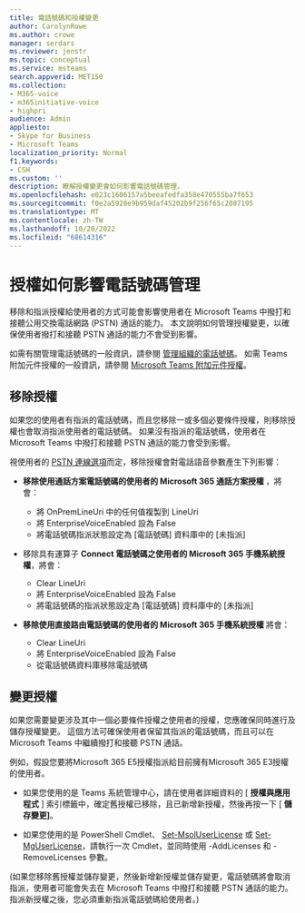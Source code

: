 ```yaml
---
title: 電話號碼和授權變更
author: CarolynRowe
ms.author: crowe
manager: serdars
ms.reviewer: jenstr
ms.topic: conceptual
ms.service: msteams
search.appverid: MET150
ms.collection:
- M365-voice
- m365initiative-voice
- highpri
audience: Admin
appliesto:
- Skype for Business
- Microsoft Teams
localization_priority: Normal
f1.keywords:
- CSH
ms.custom: ''
description: 瞭解授權變更會如何影響電話號碼管理。
ms.openlocfilehash: e023c1606157a5beeafedfa358e470555ba7f653
ms.sourcegitcommit: f0e2a5928e9b959daf45202b9f256f65c2087195
ms.translationtype: MT
ms.contentlocale: zh-TW
ms.lasthandoff: 10/20/2022
ms.locfileid: "68614316"
---
```

# <a name="how-licensing-affects-phone-number-management"></a>授權如何影響電話號碼管理

移除和指派授權給使用者的方式可能會影響使用者在 Microsoft Teams 中撥打和接聽公用交換電話網路 (PSTN) 通話的能力。 本文說明如何管理授權變更，以確保使用者撥打和接聽 PSTN 通話的能力不會受到影響。

如需有關管理電話號碼的一般資訊，請參閱 [管理組織的電話號碼](manage-phone-numbers-landing-page.md)。 如需 Teams 附加元件授權的一般資訊，請參閱 [Microsoft Teams 附加元件授權](/teams-add-on-licensing/microsoft-teams-add-on-licensing.md)。



## <a name="remove-a-license"></a>移除授權

如果您的使用者有指派的電話號碼，而且您移除一或多個必要條件授權，則移除授權也會取消指派使用者的電話號碼。 如果沒有指派的電話號碼，使用者在 Microsoft Teams 中撥打和接聽 PSTN 通話的能力會受到影響。

視使用者的 [PSTN 連線選項](pstn-connectivity.md)而定，移除授權會對電話語音參數產生下列影響：

- **移除使用通話方案電話號碼的使用者的 Microsoft 365 通話方案授權** ，將會：
  - 將 OnPremLineUri 中的任何值複製到 LineUri
  - 將 EnterpriseVoiceEnabled 設為 False
  - 將電話號碼指派狀態設定為 [電話號碼] 資料庫中的 [未指派]


- 移除具有運算子 **Connect 電話號碼之使用者的 Microsoft 365 手機系統授權**，將會：
  - Clear LineUri
  - 將 EnterpriseVoiceEnabled 設為 False
  - 將電話號碼的指派狀態設定為 [電話號碼] 資料庫中的 [未指派]


- **移除使用直接路由電話號碼的使用者的 Microsoft 365 手機系統授權** 將會：
  - Clear LineUri
  - 將 EnterpriseVoiceEnabled 設為 False
  - 從電話號碼資料庫移除電話號碼


## <a name="change-a-license"></a>變更授權

如果您需要變更涉及其中一個必要條件授權之使用者的授權，您應確保同時進行及儲存授權變更。 這個方法可確保使用者保留其指派的電話號碼，而且可以在 Microsoft Teams 中繼續撥打和接聽 PSTN 通話。 

例如，假設您要將Microsoft 365 E5授權指派給目前擁有Microsoft 365 E3授權的使用者。 

- 如果您使用的是 Teams 系統管理中心，請在使用者詳細資料的 [ **授權與應用程式** ] 索引標籤中，確定舊授權已移除，且已新增新授權，然後再按一下 [ **儲存變更]**。 

- 如果您使用的是 PowerShell Cmdlet、 [Set-MsolUserLicense](/powershell/module/msonline/set-msoluserlicense) 或 [Set-MgUserLicense](/powershell/module/microsoft.graph.users.actions/set-mguserlicense)，請執行一次 Cmdlet，並同時使用 -AddLicenses 和 -RemoveLicenses 參數。

 (如果您移除舊授權並儲存變更，然後新增新授權並儲存變更，電話號碼將會取消指派，使用者可能會失去在 Microsoft Teams 中撥打和接聽 PSTN 通話的能力。 指派新授權之後，您必須重新指派電話號碼給使用者。) 










